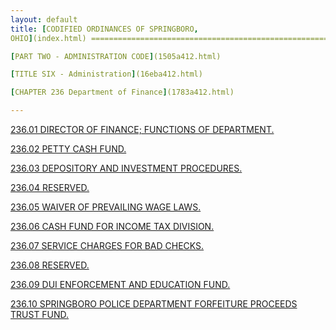 ```yaml
---
layout: default 
title: [CODIFIED ORDINANCES OF SPRINGBORO,
OHIO](index.html) =====================================================

[PART TWO - ADMINISTRATION CODE](1505a412.html)

[TITLE SIX - Administration](16eba412.html)

[CHAPTER 236 Department of Finance](1783a412.html)

---
```


[236.01 DIRECTOR OF FINANCE; FUNCTIONS OF DEPARTMENT.](179ba412.html)

[236.02 PETTY CASH FUND.](17a2a412.html)

[236.03 DEPOSITORY AND INVESTMENT PROCEDURES.](17a6a412.html)

[236.04 RESERVED.](17aea412.html)

[236.05 WAIVER OF PREVAILING WAGE LAWS.](17b1a412.html)

[236.06 CASH FUND FOR INCOME TAX DIVISION.](17b4a412.html)

[236.07 SERVICE CHARGES FOR BAD CHECKS.](17b7a412.html)

[236.08 RESERVED.](17baa412.html)

[236.09 DUI ENFORCEMENT AND EDUCATION FUND.](17bda412.html)

[236.10 SPRINGBORO POLICE DEPARTMENT FORFEITURE PROCEEDS TRUST
FUND.](17c3a412.html)
